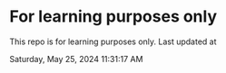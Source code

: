 # For learning purposes only
This repo is for learning purposes only.
Last updated at

Saturday, May 25, 2024 11:31:17 AM

